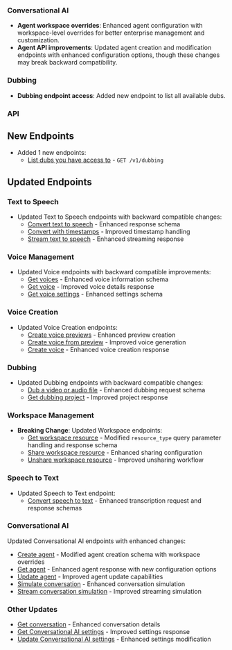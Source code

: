 ### Conversational AI

- **Agent workspace overrides**: Enhanced agent configuration with workspace-level overrides for better enterprise management and customization.
- **Agent API improvements**: Updated agent creation and modification endpoints with enhanced configuration options, though these changes may break backward compatibility.

### Dubbing

- **Dubbing endpoint access**: Added new endpoint to list all available dubs.

### API

<Accordion title="View API changes">

## New Endpoints

- Added 1 new endpoints:
  - [List dubs you have access to](/docs/api-reference/dubbing/list) - `GET /v1/dubbing`

## Updated Endpoints

### Text to Speech

- Updated Text to Speech endpoints with backward compatible changes:
  - [Convert text to speech](/docs/api-reference/text-to-speech/convert) - Enhanced response schema
  - [Convert with timestamps](/docs/api-reference/text-to-speech/convert-with-timestamps) - Improved timestamp handling
  - [Stream text to speech](/docs/api-reference/text-to-speech/convert-as-stream) - Enhanced streaming response

### Voice Management

- Updated Voice endpoints with backward compatible improvements:
  - [Get voices](/docs/api-reference/voices/get-all) - Enhanced voice information schema
  - [Get voice](/docs/api-reference/voices/get) - Improved voice details response
  - [Get voice settings](/docs/api-reference/voices/get-settings) - Enhanced settings schema

### Voice Creation

- Updated Voice Creation endpoints:
  - [Create voice previews](/docs/api-reference/legacy/voices/create-previews) - Enhanced preview creation
  - [Create voice from preview](/docs/api-reference/legacy/voices/create-voice-from-preview) - Improved voice generation
  - [Create voice](/docs/api-reference/text-to-voice/create) - Enhanced voice creation response

### Dubbing

- Updated Dubbing endpoints with backward compatible changes:
  - [Dub a video or audio file](/docs/api-reference/dubbing/create) - Enhanced dubbing request schema
  - [Get dubbing project](/docs/api-reference/dubbing/get) - Improved project response

### Workspace Management

- **Breaking Change**: Updated Workspace endpoints:
  - [Get workspace resource](/docs/api-reference/workspace/get-resource) - Modified `resource_type` query parameter handling and response schema
  - [Share workspace resource](/docs/api-reference/workspace/share-workspace-resource) - Enhanced sharing configuration
  - [Unshare workspace resource](/docs/api-reference/workspace/unshare-workspace-resource) - Improved unsharing workflow

### Speech to Text

- Updated Speech to Text endpoint:
  - [Convert speech to text](/docs/api-reference/speech-to-text/convert) - Enhanced transcription request and response schemas

### Conversational AI

Updated Conversational AI endpoints with enhanced changes:

- [Create agent](/docs/api-reference/agents/create) - Modified agent creation schema with workspace overrides
- [Get agent](/docs/api-reference/agents/get) - Enhanced agent response with new configuration options
- [Update agent](/docs/api-reference/agents/update) - Improved agent update capabilities
- [Simulate conversation](/docs/api-reference/agents/simulate-conversation) - Enhanced conversation simulation
- [Stream conversation simulation](/docs/api-reference/agents/simulate-conversation-stream) - Improved streaming simulation

### Other Updates

- [Get conversation](/docs/api-reference/conversations/get-conversation) - Enhanced conversation details
- [Get Conversational AI settings](/docs/api-reference/workspace/get) - Improved settings response
- [Update Conversational AI settings](/docs/api-reference/workspace/update) - Enhanced settings modification

</Accordion>
